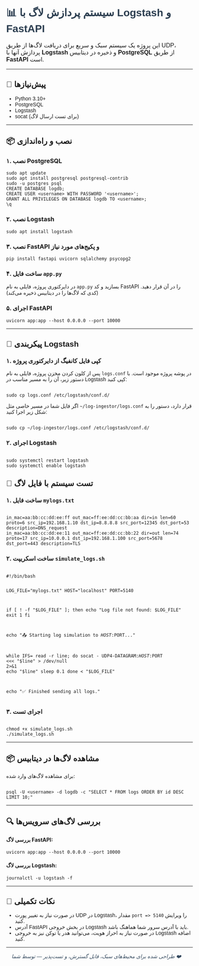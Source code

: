<h1 style="font-family: Vazirmatn, sans-serif; color: #2c3e50;">📊 سیستم پردازش لاگ با Logstash و FastAPI</h1>

<p style="font-family: Vazirmatn, sans-serif; font-size: 16px;">
این پروژه یک سیستم سبک و سریع برای دریافت لاگ‌ها از طریق UDP، پردازش آنها با <strong>Logstash</strong> و ذخیره در دیتابیس <strong>PostgreSQL</strong> از طریق <strong>FastAPI</strong> است.
</p>

<hr>

<h2 style="font-family: Vazirmatn, sans-serif;">🔧 پیش‌نیازها</h2>
<ul style="font-family: Vazirmatn, sans-serif;">
  <li>Python 3.10+</li>
  <li>PostgreSQL</li>
  <li>Logstash</li>
  <li>socat (برای تست ارسال لاگ)</li>
</ul>

<hr>

<h2 style="font-family: Vazirmatn, sans-serif;">📦 نصب و راه‌اندازی</h2>

<h3>۱. نصب PostgreSQL</h3>
<pre><code>sudo apt update
sudo apt install postgresql postgresql-contrib
sudo -u postgres psql
CREATE DATABASE logdb;
CREATE USER &lt;username&gt; WITH PASSWORD '&lt;username&gt;';
GRANT ALL PRIVILEGES ON DATABASE logdb TO &lt;username&gt;;
\q
</code></pre>

<h3>۲. نصب Logstash</h3>
<pre><code>sudo apt install logstash</code></pre>

<h3>۳. نصب FastAPI و پکیج‌های مورد نیاز</h3>
<pre><code>pip install fastapi uvicorn sqlalchemy psycopg2</code></pre>

<h3>۴. ساخت فایل <code>app.py</code></h3>
<p>در دایرکتوری پروژه، فایلی به نام <code>app.py</code> بسازید و کد FastAPI را در آن قرار دهید. (کدی که لاگ‌ها را در دیتابیس ذخیره می‌کند)</p>

<h3>۵. اجرای FastAPI</h3>
<pre><code>uvicorn app:app --host 0.0.0.0 --port 10000</code></pre>

<hr>

<h2 style="font-family: Vazirmatn, sans-serif;">🧾 پیکربندی Logstash</h2>

<h3>۱. کپی فایل کانفیگ از دایرکتوری پروژه</h3>

<p style="font-family: Vazirmatn, sans-serif;">
پس از کلون کردن مخزن پروژه، فایلی به نام <code>logs.conf</code> در پوشه پروژه موجود است. با دستور زیر، آن را به مسیر مناسب در Logstash کپی کنید:
</p>

<pre><code>
sudo cp logs.conf /etc/logstash/conf.d/
</code></pre>

<p style="font-family: Vazirmatn, sans-serif;">
اگر فایل شما در مسیر خاصی مثل <code>~/log-ingestor/logs.conf</code> قرار دارد، دستور را به شکل زیر اجرا کنید:
</p>

<pre><code>
sudo cp ~/log-ingestor/logs.conf /etc/logstash/conf.d/
</code></pre>

<h3>۲. اجرای Logstash</h3>
<pre><code>
sudo systemctl restart logstash
sudo systemctl enable logstash
</code></pre>

<h2 style="font-family: Vazirmatn, sans-serif;">🚀 تست سیستم با فایل لاگ</h2>

<h3>۱. ساخت فایل <code>mylogs.txt</code></h3>

<pre><code>
in_mac=aa:bb:cc:dd:ee:ff out_mac=ff:ee:dd:cc:bb:aa dir=in len=60 proto=6 src_ip=192.168.1.10 dst_ip=8.8.8.8 src_port=12345 dst_port=53 description=DNS_request
in_mac=aa:bb:cc:dd:ee:11 out_mac=ff:ee:dd:cc:bb:22 dir=out len=74 proto=17 src_ip=10.0.0.1 dst_ip=192.168.1.100 src_port=5678 dst_port=443 description=TLS
</code></pre>

<h3>۲. ساخت اسکریپت <code>simulate_logs.sh</code></h3>
<pre><code>
#!/bin/bash

LOG_FILE="mylogs.txt"
HOST="localhost"
PORT=5140

if [ ! -f "$LOG_FILE" ]; then
  echo "Log file not found: $LOG_FILE"
  exit 1
fi

echo "📤 Starting log simulation to $HOST:$PORT..."

while IFS= read -r line; do
  socat - UDP4-DATAGRAM:$HOST:$PORT <<< "$line" > /dev/null 2>&1
  echo "$line"
  sleep 0.1
done &lt; "$LOG_FILE"

echo "✅ Finished sending all logs."
</code></pre>

<h3>۳. اجرای تست</h3>

<pre><code>
chmod +x simulate_logs.sh
./simulate_logs.sh
</code></pre>

<hr>

<h2 style="font-family: Vazirmatn, sans-serif;">📦 مشاهده لاگ‌ها در دیتابیس</h2>

<p>برای مشاهده لاگ‌های وارد شده:</p>

<pre><code>
psql -U &lt;username&gt; -d logdb -c "SELECT * FROM logs ORDER BY id DESC LIMIT 10;"
</code></pre>

<hr>

<h2 style="font-family: Vazirmatn, sans-serif;">🔍 بررسی لاگ‌های سرویس‌ها</h2>

<h4>بررسی لاگ FastAPI:</h4>
<pre><code>uvicorn app:app --host 0.0.0.0 --port 10000</code></pre>

<h4>بررسی لاگ Logstash:</h4>
<pre><code>journalctl -u logstash -f</code></pre>

<hr>

<h2 style="font-family: Vazirmatn, sans-serif;">🧠 نکات تکمیلی</h2>
<ul style="font-family: Vazirmatn, sans-serif;">
  <li>در صورت نیاز به تغییر پورت UDP در Logstash، مقدار <code>port => 5140</code> را ویرایش کنید.</li>
  <li>آدرس FastAPI در بخش خروجی Logstash باید با آدرس سرور شما هماهنگ باشد.</li>
  <li>در صورت نیاز به احراز هویت، می‌توانید هدر یا توکن نیز به خروجی Logstash اضافه کنید.</li>
</ul>

<hr>

<p style="font-family: Vazirmatn, sans-serif; font-style: italic; color: #34495e;">
📌 طراحی شده برای محیط‌های سبک، قابل گسترش، و تست‌پذیر — توسط شما ❤️
</p>
